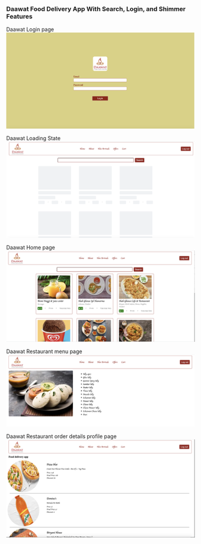 ### Daawat Food Delivery App With Search, Login, and Shimmer Features

Daawat Login page
![Daawat App Loader](./assets/login_page.png "Login Page")

Daawat Loading State
![Daawat App Loader](./assets/daawat_loader.png "Loading...")

Daawat Home page 
![Daawat App](./assets/daawat_homepage.png "Home")

Daawat Restaurant menu page
![Daawat App](./assets/daawat_menu_items.png "Menu")

Daawat Restaurant order details profile page
![Daawat App](./assets/profile.png "Profile")
